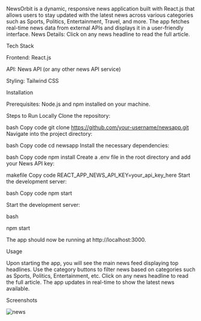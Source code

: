 NewsOrbit is a dynamic, responsive news application built with React.js that allows users to stay updated with the latest news across various categories such as Sports, Politics, Entertainment, Travel, and more. The app fetches real-time news data from external APIs and displays it in a user-friendly interface.
News Details: Click on any news headline to read the full article.

Tech Stack

Frontend: React.js

API: 
News API (or any other news API service)

Styling: 
Tailwind CSS 


Installation

Prerequisites:
Node.js and npm installed on your machine.

Steps to Run Locally
Clone the repository:

bash
Copy code
git clone https://github.com/your-username/newsapp.git
Navigate into the project directory:

bash
Copy code
cd newsapp
Install the necessary dependencies:

bash
Copy code
npm install
Create a .env file in the root directory and add your News API key:

makefile
Copy code
REACT_APP_NEWS_API_KEY=your_api_key_here
Start the development server:

bash
Copy code
npm start


Start the development server:

bash

npm start


The app should now be running at http://localhost:3000.

Usage

Upon starting the app, you will see the main news feed displaying top headlines.
Use the category buttons to filter news based on categories such as Sports, Politics, Entertainment, etc.
Click on any news headline to read the full article.
The app updates in real-time to show the latest news available.

Screenshots

![news](https://github.com/user-attachments/assets/c364c7cf-90ad-489f-8b4c-ac90e05eafb9)
